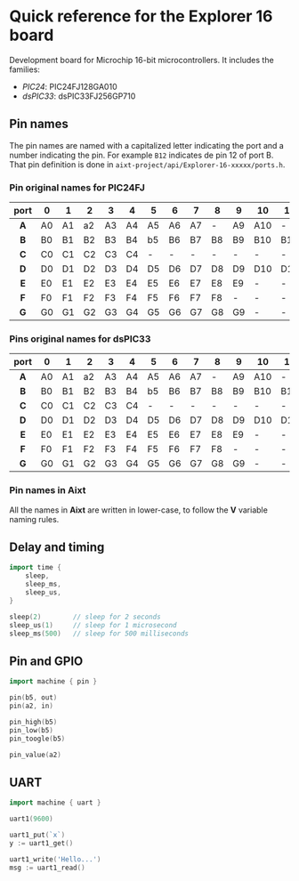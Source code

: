 <!-- changes to snake_case -->
# Quick reference for the Explorer 16 board
Development board for Microchip 16-bit microcontrollers. It includes the families:
- _PIC24_: PIC24FJ128GA010
- _dsPIC33_: dsPIC33FJ256GP710

## Pin names
The pin names are named with a capitalized letter indicating the port and a number indicating the pin. For example `B12` indicates de pin 12 of port B.
That pin definition is done in `aixt-project/api/Explorer-16-xxxxx/ports.h`.

### Pin original names for PIC24FJ
| port |0 |1 |2 |3 |4 |5 |6 |7 |8 |9 |10 |11 |12 |13 |14 |15 |
|:----:|--|--|--|--|--|--|--|--|--|--|---|---|---|---|---|---| 
|**A** |A0|A1|a2|A3|A4|A5|A6|A7|- |A9|A10|-  |-  |-  |A14|A15|
|**B** |B0|B1|B2|B3|B4|b5|B6|B7|B8|B9|B10|B11|B12|B13|B14|B15|
|**C** |C0|C1|C2|C3|C4|- |- |- |- |- |-  |-  |C12|C13|C14|C15|
|**D** |D0|D1|D2|D3|D4|D5|D6|D7|D8|D9|D10|D11|D12|D13|D14|D15|
|**E** |E0|E1|E2|E3|E4|E5|E6|E7|E8|E9|-  |-  |-  |-  |-  |-  |
|**F** |F0|F1|F2|F3|F4|F5|F6|F7|F8|- |-  |-  |F12|F13|-  |-  |
|**G** |G0|G1|G2|G3|G4|G5|G6|G7|G8|G9|-  |-  |G12|G13|G14|G15|

### Pins original names for dsPIC33
| port |0 |1 |2 |3 |4 |5 |6 |7 |8 |9 |10 |11 |12 |13 |14 |15 |
|:----:|--|--|--|--|--|--|--|--|--|--|---|---|---|---|---|---| 
|**A** |A0|A1|a2|A3|A4|A5|A6|A7|- |A9|A10|-  |-  |-  |A14|A15|
|**B** |B0|B1|B2|B3|B4|b5|B6|B7|B8|B9|B10|B11|B12|B13|B14|B15|
|**C** |C0|C1|C2|C3|C4|- |- |- |- |- |-  |-  |C12|C13|C14|C15|
|**D** |D0|D1|D2|D3|D4|D5|D6|D7|D8|D9|D10|D11|D12|D13|D14|D15|
|**E** |E0|E1|E2|E3|E4|E5|E6|E7|E8|E9|-  |-  |-  |-  |-  |-  |
|**F** |F0|F1|F2|F3|F4|F5|F6|F7|F8|- |-  |-  |F12|F13|-  |-  |
|**G** |G0|G1|G2|G3|G4|G5|G6|G7|G8|G9|-  |-  |G12|G13|G14|G15|

### Pin names in **Aixt**
All the names in **Aixt** are written in lower-case, to follow the **V** variable naming rules.

## Delay and timing
```go
import time {
	sleep,
	sleep_ms,
	sleep_us,
}

sleep(2)	    // sleep for 2 seconds
sleep_us(1)     // sleep for 1 microsecond
sleep_ms(500)   // sleep for 500 milliseconds
```

## Pin and GPIO
```go
import machine { pin }

pin(b5, out)
pin(a2, in)

pin_high(b5)
pin_low(b5)
pin_toogle(b5)

pin_value(a2)
```

## UART
```go
import machine { uart }

uart1(9600)

uart1_put(`x`)
y := uart1_get()

uart1_write('Hello...')
msg := uart1_read()
```